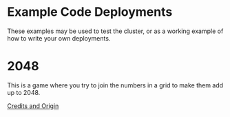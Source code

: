 # Example Code Deployments

These examples may be used to test the cluster, or as a working example
of how to write your own deployments.

# 2048

This is a game where you try to join the numbers in a grid to make them add up
to 2048.

[Credits and Origin](https://en.wikipedia.org/wiki/2048_(video_game))

